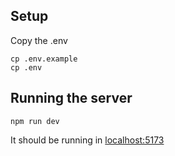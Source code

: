 ## Setup
Copy the .env
```
cp .env.example
cp .env
```
## Running the server
```
npm run dev
```
It should be running in [localhost:5173](http://localhost:5173)
